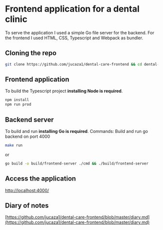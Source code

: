 # Frontend application for a dental clinic
To serve the application I used a simple Go file server for the backend.
For the frontend I used HTML, CSS, Typescript and Webpack as bundler.

## Cloning the repo
```bash
git clone https://github.com/jucaza1/dental-care-frontend && cd dental-care-frontend
```

## Frontend application
To build the Typescript project **installing Node is required**.
```bash
npm install
npm run prod
```

## Backend server
To build and run **installing Go is required**.
Commands:
Build and run go backend on port 4000
```bash
make run
```
or
```bash
go build -o build/frontend-server ./cmd && ./build/frontend-server
```

## Access the application
[http://localhost:4000/](http://localhost:4000/)

## Diary of notes
[https://github.com/jucaza1/dental-care-frontend/blob/master/diary.md](https://github.com/jucaza1/dental-care-frontend/blob/master/diary.md)
